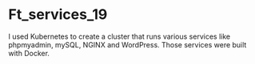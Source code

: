 # Ft_services_19
I used Kubernetes to create a cluster that runs various services like phpmyadmin, mySQL, NGINX and WordPress. Those services were built with Docker.
